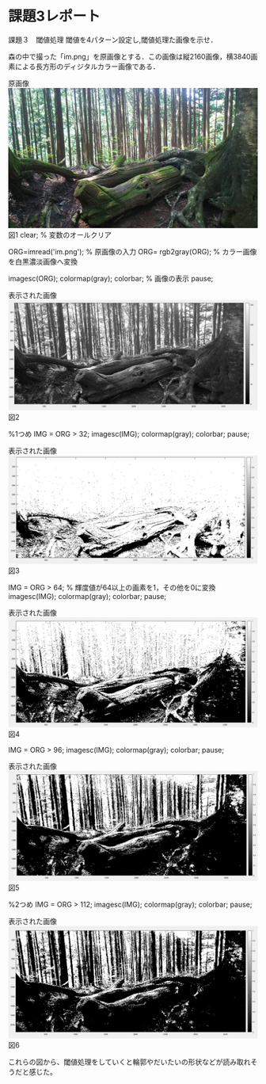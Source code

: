 # 課題3レポート

課題３　閾値処理
閾値を4パターン設定し,閾値処理た画像を示せ．

森の中で撮った「im.png」を原画像とする．この画像は縦2160画像，横3840画素による長方形のディジタルカラー画像である．

原画像
![原画像](https://github.com/ikeda0927/lecture_image_processing/blob/master/kadai_img/im.png?raw=true)  
図1
clear; % 変数のオールクリア

ORG=imread('im.png'); % 原画像の入力
ORG= rgb2gray(ORG); % カラー画像を白黒濃淡画像へ変換

imagesc(ORG); colormap(gray); colorbar; % 画像の表示
pause;

表示された画像
![原画像](https://github.com/ikeda0927/lecture_image_processing/blob/master/kadai_img/画像処理3_1.png?raw=true)  
図2

%1つめ
IMG = ORG > 32;
imagesc(IMG); colormap(gray); colorbar;
pause;

表示された画像
![原画像](https://github.com/ikeda0927/lecture_image_processing/blob/master/kadai_img/画像処理3_2.png?raw=true)  
図3

IMG = ORG > 64; % 輝度値が64以上の画素を1，その他を0に変換
imagesc(IMG); colormap(gray); colorbar;
pause;

表示された画像
![原画像](https://github.com/ikeda0927/lecture_image_processing/blob/master/kadai_img/画像処理3_3.png?raw=true)  
図4

IMG = ORG > 96;
imagesc(IMG); colormap(gray); colorbar;
pause;

表示された画像
![原画像](https://github.com/ikeda0927/lecture_image_processing/blob/master/kadai_img/画像処理3_4.png?raw=true)  
図5

%2つめ
IMG = ORG > 112;
imagesc(IMG); colormap(gray); colorbar;
pause;

表示された画像
![原画像](https://github.com/ikeda0927/lecture_image_processing/blob/master/kadai_img/画像処理3_5.png?raw=true)  
図6

これらの図から、閾値処理をしていくと輪郭やだいたいの形状などが読み取れそうだと感じた。

